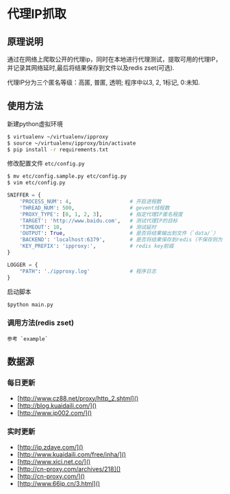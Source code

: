 # 代理IP抓取

## 原理说明

通过在网络上爬取公开的代理ip，同时在本地进行代理测试，提取可用的代理IP，并记录其网络延时,最后将结果保存到文件以及redis zset(可选).

代理IP分为三个匿名等级：高匿, 普匿, 透明; 程序中以3, 2, 1标记, 0:未知.

## 使用方法

新建python虚拟环境

```bash
$ virtualenv ~/virtualenv/ipproxy
$ source ~/virtualenv/ipproxy/bin/activate
$ pip install -r requirements.txt
```

修改配置文件 `etc/config.py`

```bash
$ mv etc/config.sample.py etc/config.py
$ vim etc/config.py
```
```py
SNIFFER = {
    'PROCESS_NUM': 4,                   # 开启进程数
    'THREAD_NUM': 500,                  # gevent线程数
    'PROXY_TYPE': [0, 1, 2, 3],         # 指定代理IP匿名程度
    'TARGET': 'http://www.baidu.com',   # 测试代理IP的目标
    'TIMEOUT': 10,                      # 测试延时
    'OUTPUT': True,                     # 是否将结果输出到文件（`data/`）
    'BACKEND': 'localhost:6379',        # 是否将结果保存到redis（不保存则为''）
    'KEY_PREFIX': 'ipproxy:',           # redis key前缀
}

LOGGER = {
    "PATH": './ipproxy.log'             # 程序日志
}
```

启动脚本

    $python main.py

### 调用方法(redis zset)

    参考 `example`

## 数据源

### 每日更新

* [http://www.cz88.net/proxy/http_2.shtml]()
* [http://blog.kuaidaili.com/]()
* [http://www.ip002.com/]()

### 实时更新

* [http://ip.zdaye.com/]()
* [http://www.kuaidaili.com/free/inha/]()
* [http://www.xici.net.co/]()
* [http://cn-proxy.com/archives/218]()
* [http://cn-proxy.com/]()
* [http://www.66ip.cn/3.html]()
